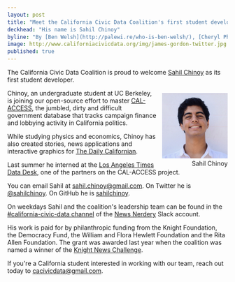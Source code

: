 ```yaml
---
layout: post
title: "Meet the California Civic Data Coalition's first student developer"
deckhead: "His name is Sahil Chinoy"
byline: "By [Ben Welsh](http://palewi.re/who-is-ben-welsh/), [Cheryl Phillips](http://www.twitter.com/cephillips), [Aaron Williams](http://aboutaaron.com/) and [Jennifer LaFleur](https://twitter.com/j_la28)"
image: http://www.californiacivicdata.org/img/james-gordon-twitter.jpg
published: true
---
```


The California Civic Data Coalition is proud to welcome [Sahil Chinoy](http://sahilchinoy.com/) as its first student developer.

<figure style="margin: 8px 0 0 10px; float:right;">
    <img alt="Sahil Chinoy" title="Sahil Chinoy" src="/img/sahil-chinoy.jpg" height="150">
    <figcaption style="text-align:right;">Sahil Chinoy</figcaption>
</figure>

Chinoy, an undergraduate student at UC Berkeley, is joining our
open-source effort to master [CAL-ACCESS](http://cal-access.ss.ca.gov/), the
jumbled, dirty and difficult government database that tracks campaign finance
and lobbying activity in California politics.

While studying physics and economics, Chinoy has also created stories, news applications and interactive graphics
for [The Daily Californian](http://www.dailycal.org/author/schinoy/).

Last summer he interned at the [Los Angeles Times Data Desk](https://twitter.com/LATdatadesk), one of the partners on the CAL-ACCESS project.  

You can email Sahil at [sahil.chinoy@gmail.com](mailto:sahil.chinoy@gmail.com). On Twitter he is [@sahilchinoy](https://twitter.com/sahilchinoy). On GitHub he is [sahilchinoy](https://github.com/sahilchinoy).

On weekdays Sahil and the coalition's leadership team can be found
in the [#california-civic-data channel](https://newsnerdery.slack.com/messages/california-civic-data/) of the [News Nerdery](http://newsnerdery.org/) Slack account.

His work is paid for by philanthropic funding from the Knight Foundation, the Democracy Fund, the William and Flora Hewlett Foundation and the Rita Allen Foundation. The grant was awarded last year when the coalition was named a 
winner of the [Knight News Challenge](/2015/07/22/knight-news-challenge/).

If you're a California student interested in working with our team, reach out today to [cacivicdata@gmail.com](mailto:cacivicdata@gmail.com).
